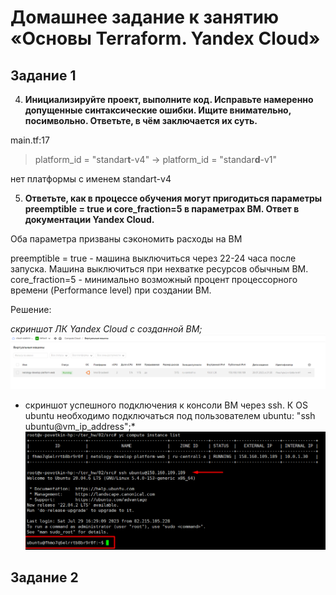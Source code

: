# Домашнее задание к занятию «Основы Terraform. Yandex Cloud»

## Задание 1

4. **Инициализируйте проект, выполните код. Исправьте намеренно допущенные синтаксические ошибки. Ищите внимательно, посимвольно. Ответьте, в чём заключается их суть.**

main.tf:17

> platform_id = "standar**t**-v4" -> platform_id = "standar**d**-v1" 

нет платформы с именем standart-v4


5. **Ответьте, как в процессе обучения могут пригодиться параметры preemptible = true и core_fraction=5 в параметрах ВМ. Ответ в документации Yandex Cloud.**

Оба параметра призваны сэкономить расходы на ВМ

preemptible = true - машина выключиться через 22-24 часа после запуска. Машина выключиться при нехватке ресурсов обычным ВМ.
core_fraction=5 - минимально возможный процент процессорного времени (Performance level) при создании ВМ. 


Решение: 

*скриншот ЛК Yandex Cloud с созданной ВМ;*
![ter2-task1-1](./home_work/ter_02/task1/Screenshot_1.png)

* скриншот успешного подключения к консоли ВМ через ssh. К OS ubuntu необходимо подключаться под пользователем ubuntu: "ssh ubuntu@vm_ip_address";*
![ter2-task1-2](./home_work/ter_02/task1/Screenshot_2.png)

## Задание 2